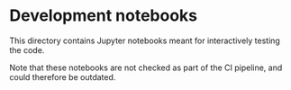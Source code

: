 # Development notebooks

This directory contains Jupyter notebooks meant for interactively testing the code.

Note that these notebooks are not checked as part of the CI pipeline, and could therefore be outdated.
